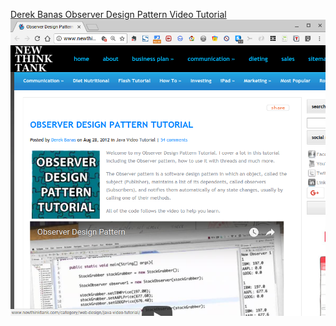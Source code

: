 [Derek Banas Observer Design Pattern Video Tutorial](https://youtu.be/wiQdrH2YpT4)
![Derek Banas Observer Design Pattern Video Tutorial](ObserverDesignPatternTutorial.png)